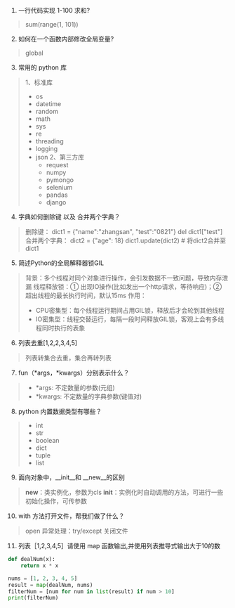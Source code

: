 1. 一行代码实现 1-100 求和?
> sum(range(1, 101))
2. 如何在一个函数内部修改全局变量?
> global
3. 常用的 python 库
> 1、标准库
>   - os
>   - datetime
>   - random
>   - math
>   - sys
>   - re
>   - threading
>   - logging
>   - json
> 2、第三方库
>     - request
>     - numpy
>     - pymongo
>     - selenium
>     - pandas
>     - django
4. 字典如何删除键 以及 合并两个字典？
> 删除键：
> dict1 = {"name":"zhangsan", "test":"0821"}
> del dict1["test"]
> 合并两个字典：
> dict2 = {"age": 18}
> dict1.update(dict2) # 将dict2合并至dict1

5. 简述Python的全局解释器锁GIL
> 背景：多个线程对同个对象进行操作，会引发数据不一致问题，导致内存泄漏
> 线程释放锁：① 出现IO操作(比如发出一个http请求，等待响应)；② 超出线程的最长执行时间，默认15ms
> 作用：
>   - CPU密集型：每个线程运行期间占用GIL锁，释放后才会轮到其他线程
>   - IO密集型：线程交替运行，每隔一段时间释放GIL锁，客观上会有多线程同时执行的表象

6. 列表去重[1,2,2,3,4,5]
> 列表转集合去重，集合再转列表

7. fun（*args，*kwargs）分别表示什么？
> - *args: 不定数量的参数(元组)
> - *kwargs: 不定数量的字典参数(键值对)

8. python 内置数据类型有哪些？
> - int
> - str
> - boolean
> - dict
> - tuple
> - list
9. 面向对象中，__init__和 __new__的区别
> __new__：类实例化，参数为cls
> __init__：实例化时自动调用的方法，可进行一些初始化操作，可传参数
10. with 方法打开文件，帮我们做了什么？
> open
> 异常处理：try/except
> 关闭文件
11. 列表［1,2,3,4,5］请使用 map 函数输出,并使用列表推导式输出大于10的数
```python
def dealNum(x):
    return x * x

nums = [1, 2, 3, 4, 5]
result = map(dealNum, nums)
filterNum = [num for num in list(result) if num > 10]
print(filterNum)
```